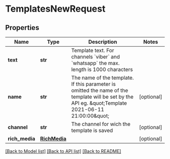 # TemplatesNewRequest


## Properties
Name | Type | Description | Notes
------------ | ------------- | ------------- | -------------
**text** | **str** | Template text. For channels &#x60;viber&#x60; and &#x60;whatsapp&#x60; the max. length is 1000 characters | 
**name** | **str** | The name of the template. If this parameter is omitted the name of the template will be set by the API eg. \&quot;Template 2021-06-11 21:00:00\&quot; | [optional] 
**channel** | **str** | The channel for wich the template is saved | [optional] 
**rich_media** | [**RichMedia**](RichMedia.md) |  | [optional] 


[[Back to Model list]](../../README.md#models) [[Back to API list]](../../README.md#available-methods) [[Back to README]](../../README.md)


